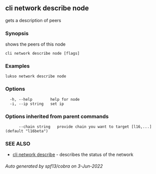 ## cli network describe node

gets a description of peers

### Synopsis

shows the peers of this node

```
cli network describe node [flags]
```

### Examples

```
lukso network describe node
```

### Options

```
  -h, --help        help for node
  -i, --ip string   set ip
```

### Options inherited from parent commands

```
      --chain string   provide chain you want to target [l16,...] (default "l16beta")
```

### SEE ALSO

* [cli network describe](cli_network_describe.md)	 - describes the status of the network

###### Auto generated by spf13/cobra on 3-Jun-2022
